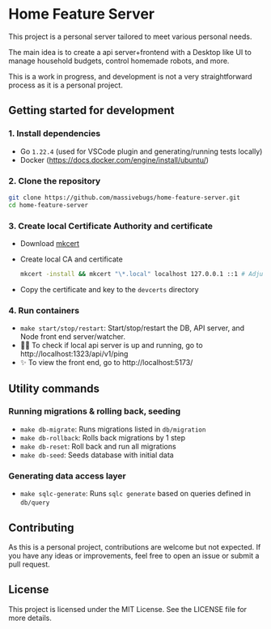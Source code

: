 # Home Feature Server

This project is a personal server tailored to meet various personal needs.

The main idea is to create a api server+frontend with a Desktop like UI to manage household budgets, control homemade robots, and more.

This is a work in progress, and development is not a very straightforward process as it is a personal project.

## Getting started for development

### 1. Install dependencies

- Go `1.22.4` (used for VSCode plugin and generating/running tests locally)
- Docker (https://docs.docker.com/engine/install/ubuntu/)

### 2. Clone the repository

```bash
git clone https://github.com/massivebugs/home-feature-server.git
cd home-feature-server
```

### 3. Create local Certificate Authority and certificate

- Download [mkcert](https://github.com/FiloSottile/mkcert)
- Create local CA and certificate

  ```bash
  mkcert -install && mkcert "\*.local" localhost 127.0.0.1 ::1 # Adjust if necessary
  ```

- Copy the certificate and key to the `devcerts` directory

### 4. Run containers

- `make start/stop/restart`: Start/stop/restart the DB, API server, and Node front end server/watcher.
- 🧑‍💻️ To check if local api server is up and running, go to http://localhost:1323/api/v1/ping
- ✨ To view the front end, go to http://localhost:5173/

## Utility commands

### Running migrations & rolling back, seeding

- `make db-migrate`: Runs migrations listed in `db/migration`
- `make db-rollback`: Rolls back migrations by 1 step
- `make db-reset`: Roll back and run all migrations
- `make db-seed`: Seeds database with initial data

### Generating data access layer

- `make sqlc-generate`: Runs `sqlc generate` based on queries defined in `db/query`

## Contributing

As this is a personal project, contributions are welcome but not expected. If you have any ideas or improvements, feel free to open an issue or submit a pull request.

## License

This project is licensed under the MIT License. See the LICENSE file for more details.
